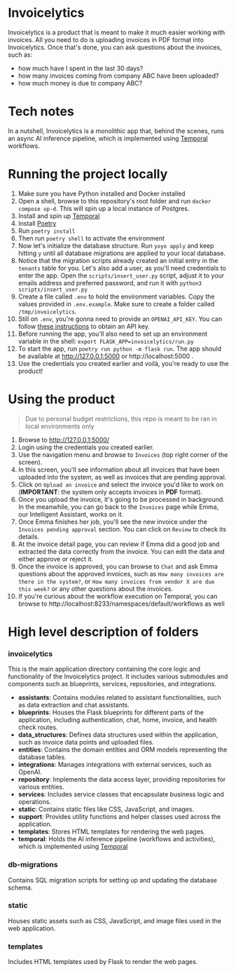 # Invoicelytics

Invoicelytics is a product that is meant to make it much easier working with invoices. All you need to do is uploading invoices in PDF format into Invoicelytics. Once that's done, you can ask questions about the invoices, such as:
- how much have I spent in the last 30 days?
- how many invoices coming from company ABC have been uploaded?
- how much money is due to company ABC?

# Tech notes

In a nutshell, Invoicelytics is a monolithic app that, behind the scenes, runs an async AI inference pipeline, which is implemented using [Temporal](https://temporal.io/) workflows.

# Running the project locally

1. Make sure you have Python installed and Docker installed
2. Open a shell, browse to this repository's root folder and run `docker compose up-d`. This will spin up a local instance of Postgres.
3. Install and spin up [Temporal](https://learn.temporal.io/getting_started/python/dev_environment/#set-up-a-local-temporal-service-for-development-with-temporal-cli)
4. Install [Poetry](https://python-poetry.org/docs/#installing-with-the-official-installer)
5. Run `poetry install`
6. Then run `poetry shell` to activate the environment 
7. Now let's initialize the database structure. Run `yoyo apply` and keep hitting `y` until all database migrations are applied to your local database.
8. Notice that the migration scripts already created an initial entry in the `tenants` table for you. Let's also add a user, as you'll need credentials to enter the app. Open the `scripts/insert_user.py` script, adjust it to your emails address and preferred password, and run it with `python3 scripts/insert_user.py`
9. Create a file called `.env` to hold the environment variables. Copy the values provided in `.env.example`. Make sure to create a folder called `/tmp/invoicelytics`.
10. Still on `.env`, you're gonna need to provide an `OPENAI_API_KEY`. You can follow [these instructions](https://platform.openai.com/docs/quickstart) to obtain an API key. 
11. Before running the app, you'll also need to set up an environment variable in the shell: `export FLASK_APP=invoicelytics/run.py`
12. To start the app, run `poetry run python -m flask run`. The app should be available at http://127.0.0.1:5000 or http://localhost:5000 .
13. Use the credentials you created earlier and voilà, you're ready to use the product!

# Using the product
> Due to personal budget restrictions, this repo is meant to be ran in local environments only

1. Browse to http://127.0.0.1:5000/
2. Login using the credentials you created earlier.
3. Use the navigation menu and browse to `Invoices` (top right corner of the screen).
4. In this screen, you'll see information about all invoices that have been uploaded into the system, as well as invoices that are pending approval.
5. Click on `Upload an invoice` and select the invoice you'd like to work on (**IMPORTANT**: the system only accepts invoices in **PDF** format).
6. Once you upload the invoice, it's going to be processed in background. In the meanwhile, you can go back to the `Invoices` page while Emma, our Intelligent Assistant, works on it.
7. Once Emma finishes her job, you'll see the new invoice under the `Invoices pending approval` section. You can click on `Review` to check its details.
8. At the invoice detail page, you can review if Emma did a good job and extracted the data correctly from the invoice. You can edit the data and either approve or reject it.
9. Once the invoice is approved, you can browse to `Chat` and ask Emma questions about the approved invoices, such as `How many invoices are there in the system?`, or `How many invoices from vendor X are due this week?` or any other questions about the invoices.
10. If you're curious about the workflow execution on Temporal, you can browse to http://localhost:8233/namespaces/default/workflows as well

# High level description of folders

### invoicelytics
This is the main application directory containing the core logic and functionality of the Invoicelytics project. It includes various submodules and components such as blueprints, services, repositories, and integrations.

- **assistants**: Contains modules related to assistant functionalities, such as data extraction and chat assistants.
- **blueprints**: Houses the Flask blueprints for different parts of the application, including authentication, chat, home, invoice, and health check routes.
- **data_structures**: Defines data structures used within the application, such as invoice data points and uploaded files.
- **entities**: Contains the domain entities and ORM models representing the database tables.
- **integrations**: Manages integrations with external services, such as OpenAI.
- **repository**: Implements the data access layer, providing repositories for various entities.
- **services**: Includes service classes that encapsulate business logic and operations.
- **static**: Contains static files like CSS, JavaScript, and images.
- **support**: Provides utility functions and helper classes used across the application.
- **templates**: Stores HTML templates for rendering the web pages.
- **temporal**: Holds the AI inference pipeline (workflows and activities), which is implemented using [Temporal](https://temporal.io/) 

### db-migrations
Contains SQL migration scripts for setting up and updating the database schema.

### static
Houses static assets such as CSS, JavaScript, and image files used in the web application.

### templates
Includes HTML templates used by Flask to render the web pages.
